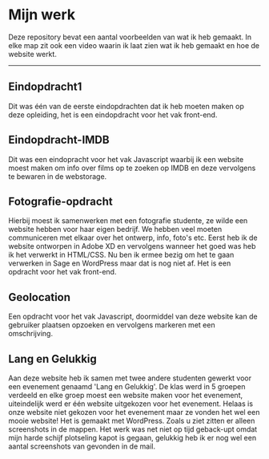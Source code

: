 # Mijn werk
Deze repository bevat een aantal voorbeelden van wat ik heb gemaakt. In elke map zit ook een video waarin ik laat zien wat ik heb gemaakt en hoe de website werkt.

---

## **Eindopdracht1**  
Dit was één van de eerste eindopdrachten dat ik heb moeten maken op deze opleiding, het is een eindopdracht voor het vak front-end.

## **Eindopdracht-IMDB** 
Dit was een eindopracht voor het vak Javascript waarbij ik een website moest maken om info over films op te zoeken op IMDB en deze vervolgens te bewaren in de webstorage.

## **Fotografie-opdracht** 
Hierbij moest ik samenwerken met een fotografie studente, ze wilde een website hebben voor haar eigen bedrijf. We hebben veel moeten communiceren met elkaar over het ontwerp, info, foto's etc. Eerst heb ik de website ontworpen in Adobe XD en vervolgens wanneer het goed was heb ik het verwerkt in HTML/CSS. Nu ben ik ermee bezig om het te gaan verwerken in Sage en WordPress maar dat is nog niet af. Het is een opdracht voor het vak front-end.

## **Geolocation**
Een opdracht voor het vak Javascript, doormiddel van deze website kan de gebruiker plaatsen opzoeken en vervolgens markeren met een omschrijving.

## **Lang en Gelukkig**
Aan deze website heb ik samen met twee andere studenten gewerkt voor een evenement genaamd 'Lang en Gelukkig'. De klas werd in 5 groepen verdeeld en elke groep moest een website maken voor het evenement, uiteindelijk werd er één website uitgekozen voor het evenement. Helaas is onze website niet gekozen voor het evenement maar ze vonden het wel een mooie website! Het is gemaakt met WordPress. Zoals u ziet zitten er alleen screenshots in de mappen. Het werk was net niet op tijd geback-upt omdat mijn harde schijf plotseling kapot is gegaan, gelukkig heb ik er nog wel een aantal screenshots van gevonden in de mail.
